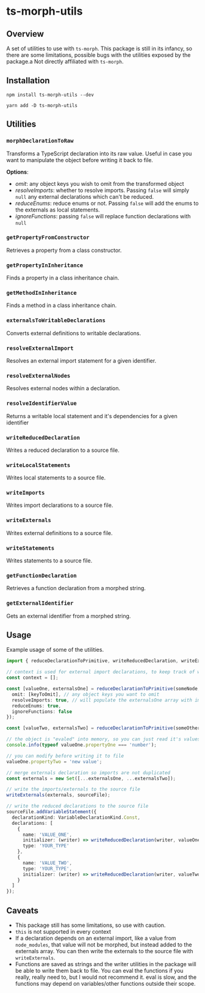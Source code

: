 # ts-morph-utils

## Overview

A set of utilities to use with `ts-morph`.
This package is still in its infancy, so there are some limitations, possible bugs with
the utilities exposed by the package.a Not directly affiliated with `ts-morph`.

## Installation

```
npm install ts-morph-utils --dev
```

```
yarn add -D ts-morph-utils
```

## Utilities

### `morphDeclarationToRaw`

Transforms a TypeScript declaration into its raw value.
Useful in case you want to manipulate the object before writing it back to file.

**Options**:

- _omit_: any object keys you wish to omit from the transformed object
- _resolveImports_: whether to resolve imports. Passing `false` will simply `null` any external declarations which can't be reduced.
- _reduceEnums_: reduce enums or not. Passing `false` will add the enums to the externals as local statements.
- _ignoreFunctions_: passing `false` will replace function declarations with `null`

### `getPropertyFromConstructor`

Retrieves a property from a class constructor.

### `getPropertyInInheritance`

Finds a property in a class inheritance chain.

### `getMethodInInheritance`

Finds a method in a class inheritance chain.

### `externalsToWritableDeclarations`

Converts external definitions to writable declarations.

### `resolveExternalImport`

Resolves an external import statement for a given identifier.

### `resolveExternalNodes`

Resolves external nodes within a declaration.

### `resolveIdentifierValue`

Returns a writable local statement and it's dependencies for a given identifier

### `writeReducedDeclaration`

Writes a reduced declaration to a source file.

### `writeLocalStatements`

Writes local statements to a source file.

### `writeImports`

Writes import declarations to a source file.

### `writeExternals`

Writes external definitions to a source file.

### `writeStatements`

Writes statements to a source file.

### `getFunctionDeclaration`

Retrieves a function declaration from a morphed string.

### `getExternalIdentifier`

Gets an external identifier from a morphed string.

## Usage

Example usage of some of the utilities.

```typescript
import { reduceDeclarationToPrimitive, writeReducedDeclaration, writeExternals } from 'ts-morph-utils';

// context is used for external import declarations, to keep track of what has already been imported
const context = [];

const [valueOne, externalsOne] = reduceDeclarationToPrimitive(someNode, project, context, {
  omit: [keyToOmit], // any object keys you want to omit
  resolveImports: true, // will populate the externalsOne array with import declarations from node_modules
  reduceEnums: true,
  ignoreFunctions: false
});

const [valueTwo, externalsTwo] = reduceDeclarationToPrimitive(someOtherNode, project, context, {});

// the object is "evaled" into memory, so you can just read it's values
console.info(typeof valueOne.propertyOne === 'number');

// you can modify before writing it to file
valueOne.propertyTwo = 'new value';

// merge externals declaration so imports are not duplicated
const externals = new Set([...externalsOne, ...externalsTwo]);

// write the imports/externals to the source file
writeExternals(externals, sourceFile);

// write the reduced declarations to the source file
sourceFile.addVariableStatement({
  declarationKind: VariableDeclarationKind.Const,
  declarations: [
    {
      name: 'VALUE_ONE',
      initializer: (writer) => writeReducedDeclaration(writer, valueOne, 0, 10),
      type: 'YOUR_TYPE'
    },
    {
      name: 'VALUE_TWO',
      type: 'YOUR_TYPE',
      initializer: (writer) => writeReducedDeclaration(writer, valueTwo, 0, 6)
    }
  ]
});
```

## Caveats

- This package still has some limitations, so use with caution.
- `this` is not supported in every context
- If a declaration depends on an external import, like a value from `node_modules`, that value will not be morphed,
  but instead added to the externals array. You can then write the externals to the source file with `writeExternals`.
- Functions are saved as strings and the writer utilities in the package will be able to write them back to file.
  You can eval the functions if you really, really need to, but I would not recommend it. eval is slow, and the functions may
  depend on variables/other functions outside their scope.
